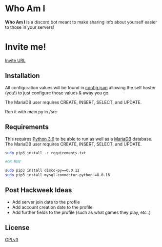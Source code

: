 # Who Am I

__Who Am I__ is a discord bot meant to make sharing info about yourself easier to those in your servers!

# Invite me!
[Invite URL](https://discordapp.com/oauth2/authorize?client_id=592796597209792542&permissions=380096&scope=bot)

## Installation

All configuration values will be found in [config.json](https://github.com/One-Nub/Who-Am-I/blob/master/src/config.json) allowing the self hoster (you!) to just configure those values & away you go.

The MariaDB user requires CREATE, INSERT, SELECT, and UPDATE.

Run it with main.py in /src

## Requirements

This requires [Python 3.6](https://www.python.org/downloads/release/python-368/) to be able to run as well as a [MariaDB](https://mariadb.org/) database.
The MariaDB user requires CREATE, INSERT, SELECT, and UPDATE.

```bash
sudo pip3 install -r requirements.txt

#OR RUN

sudo pip3 install disco-py==0.0.12
sudo pip3 install mysql-connector-python~=8.0.16  
```

## Post Hackweek Ideas
- Add server join date to the profile
- Add account creation date to the profile
- Add further fields to the profile (such as what games they play, etc..)

## License
[GPLv3](https://choosealicense.com/licenses/gpl-3.0/)
